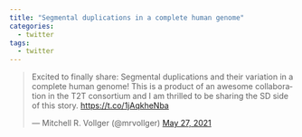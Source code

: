 ```yaml
---
title: "Segmental duplications in a complete human genome"
categories:
  - twitter
tags:
  - twitter
---
```


<blockquote class="twitter-tweet"><p lang="en" dir="ltr">Excited to finally share: Segmental duplications and their variation in a complete human genome! This is a product of an awesome collaboration in the T2T consortium and I am thrilled to be sharing the SD side of this story. <a href="https://t.co/1jAqkheNba">https://t.co/1jAqkheNba</a></p>&mdash; Mitchell R. Vollger (@mrvollger) <a href="https://twitter.com/mrvollger/status/1397879103529787395?ref_src=twsrc%5Etfw">May 27, 2021</a></blockquote> <script async src="https://platform.twitter.com/widgets.js" charset="utf-8"></script>
